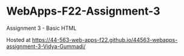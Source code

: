 # WebApps-F22-Assignment-3
Assignment 3 - Basic HTML

Hosted at https://44-563-web-apps-f22.github.io/44563-webapps-assignment-3-Vidya-Gummadi/
